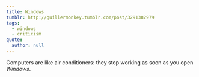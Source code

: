 ```yaml
---
title: Windows
tumblr: http://guillermonkey.tumblr.com/post/3291382979
tags:
  - windows
  - criticism
quote:
  author: null
---
```


Computers are like air conditioners: they stop working as soon as you open *Windows*.
